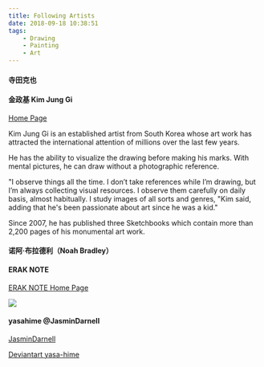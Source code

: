 ```yaml
---
title: Following Artists
date: 2018-09-18 10:38:51
tags:
    - Drawing
    - Painting
    - Art
---
```


#### 寺田克也

#### 金政基 Kim Jung Gi

[Home Page](https://www.kimjunggius.com)

Kim Jung Gi is an established artist from South Korea whose art work has attracted the international attention of millions over the last few years.  

He has the ability to visualize the drawing before making his marks.  With mental pictures, he can draw without a photographic reference. 

 

"I observe things all the time. I don’t take references while I’m drawing, but I’m always collecting visual resources. I observe them carefully on daily basis, almost habitually. I study images of all sorts and genres, "Kim said, adding that he's been passionate about art since he was a kid."

 

Since 2007, he has published three Sketchbooks which contain more than 2,200 pages of his monumental art work.


#### 诺阿·布拉德利（Noah Bradley）


#### ERAK NOTE

[ERAK NOTE Home Page](https://blog.naver.com/blooda)

![](./eraknote0.jpg)


#### yasahime @JasminDarnell

[JasminDarnell](https://www.jasmindarnell.com)

[Deviantart yasa-hime](https://www.deviantart.com/yasa-hime)